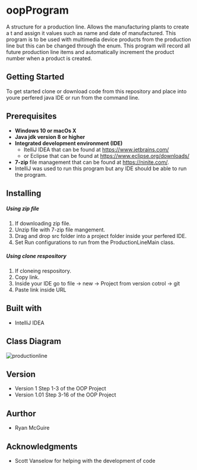 # oopProgram

A structure for a production line.
Allows the manufacturing plants to create a t and assign it values such as name and date of manufactured.
This program is to be used with multimedia device products from the production line but this can be changed through the enum.
This program will record all future production line items and automatically increment the product number when a product is created.


## Getting Started

To get started clone or download code from this repository and place into youre 
perfered java IDE or run from the command line.

## Prerequisites

* **Windows 10 or macOs X**
* **Java jdk version 8 or higher**
* **Integrated development environment (IDE)** 
  * ItelliJ IDEA that can be found at https://www.jetbrains.com/
  * or Eclipse that can be found at https://www.eclipse.org/downloads/
* **7-zip** file management that can be found at https://ninite.com/.
* IntelliJ was used to run this program but any IDE should be able to run the program.

## Installing

##### Using zip file
1. If downloading zip file.
2. Unzip file with 7-zip file mangement.
3. Drag and drop src folder into a project folder inside your perfered IDE.
4. Set Run configurations to run from the ProductionLineMain class.

##### Using clone respository
1. If cloneing respository.
2. Copy link.
3. Inside your IDE go to file -> new -> Project from version cotrol -> git
4. Paste link inside URL

## Built with
* IntelliJ IDEA

## Class Diagram
![productionline](https://user-images.githubusercontent.com/35510316/47608337-eeb93780-d9f9-11e8-9998-310b12658d1e.png)

## Version
* Version 1 Step 1-3 of the OOP Project
* Version 1.01 Step 3-16 of the OOP Project
## Aurthor
* Ryan McGuire

## Acknowledgments
* Scott Vanselow for helping with the development of code

